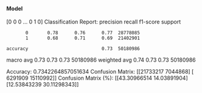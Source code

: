 #### Model
[0 0 0 ... 0 1 0]
Classification Report:
              precision    recall  f1-score   support

           0       0.78      0.76      0.77  28778085
           1       0.68      0.71      0.69  21402901

    accuracy                           0.73  50180986
   macro avg       0.73      0.73      0.73  50180986
weighted avg       0.74      0.73      0.73  50180986

Accuracy: 0.7342264857051634
Confusion Matrix:
[[21733217  7044868]
 [ 6291909 15110992]]
Confusion Matrix (%):
[[43.30966514 14.03891904]
 [12.53843239 30.11298343]]
